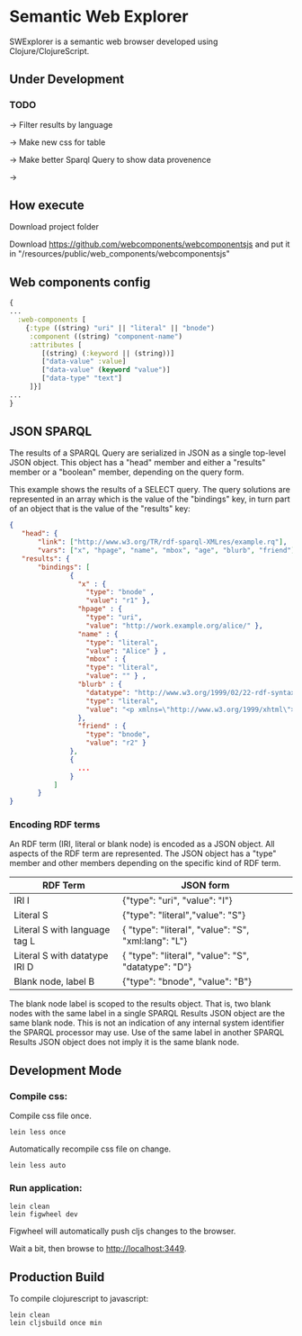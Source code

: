 # Semantic Web Explorer

SWExplorer is a semantic web browser developed using Clojure/ClojureScript.

## Under Development
### TODO
-> Filter results by language

-> Make new css for table

-> Make better Sparql Query to show data provenence

-> 

## How execute
Download project folder

Download https://github.com/webcomponents/webcomponentsjs and put it in "/resources/public/web_components/webcomponentsjs"



## Web components config

``` clojure
{
...
  :web-components [
    {:type ((string) "uri" || "literal" || "bnode")
     :component ((string) "component-name")
     :attributes [
        [(string) (:keyword || (string))]
        ["data-value" :value]
        ["data-value" (keyword "value")]
        ["data-type" "text"]
     ]}]
...
}
```

## JSON SPARQL
The results of a SPARQL Query are serialized in JSON as a single top-level JSON object. This object has a "head" member and either a "results" member or a "boolean" member, depending on the query form.

This example shows the results of a SELECT query. The query solutions are represented in an array which is the value of the "bindings" key, in turn part of an object that is the value of the "results" key:

```JSON
{
   "head": {
       "link": ["http://www.w3.org/TR/rdf-sparql-XMLres/example.rq"],
       "vars": ["x", "hpage", "name", "mbox", "age", "blurb", "friend"]} ,
   "results": {
       "bindings": [
               {
                 "x" : {
                   "type": "bnode" ,
                   "value": "r1" },
                 "hpage" : {
                   "type": "uri",
                   "value": "http://work.example.org/alice/" },
                 "name" : {
                   "type": "literal",
                   "value": "Alice" } ,
	               "mbox" : {
                   "type": "literal",
                   "value": "" } ,
                 "blurb" : {
                   "datatype": "http://www.w3.org/1999/02/22-rdf-syntax-ns#XMLLiteral",
                   "type": "literal",
                   "value": "<p xmlns=\"http://www.w3.org/1999/xhtml\">My name is <b>alice</b></p>"
                 },
                 "friend" : {
                   "type": "bnode",
                   "value": "r2" }
               },
               {
                 ...
               }
           ]
       }
}
```

### Encoding RDF terms

An RDF term (IRI, literal or blank node) is encoded as a JSON object. All aspects of the RDF term are represented. The JSON object has a "type" member and other members depending on the specific kind of RDF term.

| RDF Term | JSON form |
| ------ | ------ |
| IRI I | {"type": "uri", "value": "I"} |
| Literal S | {"type": "literal","value": "S"} |
| Literal S with language tag L | { "type": "literal", "value": "S", "xml:lang": "L"} |
| Literal S with datatype IRI D | { "type": "literal", "value": "S", "datatype": "D"} |
| Blank node, label B | {"type": "bnode", "value": "B"} |

The blank node label is scoped to the results object. That is, two blank nodes with the same label in a single SPARQL Results JSON object are the same blank node. This is not an indication of any internal system identifier the SPARQL processor may use. Use of the same label in another SPARQL Results JSON object does not imply it is the same blank node.

## Development Mode

### Compile css:

Compile css file once.

```
lein less once
```

Automatically recompile css file on change.

```
lein less auto
```

### Run application:

```
lein clean
lein figwheel dev
```

Figwheel will automatically push cljs changes to the browser.

Wait a bit, then browse to [http://localhost:3449](http://localhost:3449).

## Production Build


To compile clojurescript to javascript:

```
lein clean
lein cljsbuild once min
```
